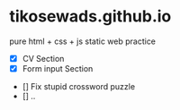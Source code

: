 # tikosewads.github.io
pure html + css + js static web practice
- [x] CV Section
- [x] Form input Section
- [] Fix stupid crossword puzzle
- [] ..
